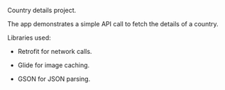 Country details project.

The app demonstrates a simple API call to fetch the details of a country.

Libraries used:

* Retrofit for network calls.

* Glide for image caching.

* GSON for JSON parsing.
